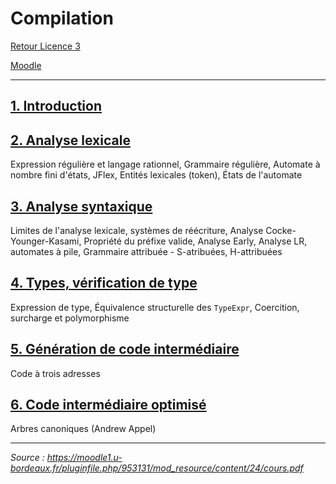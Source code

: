 # Compilation

[Retour Licence 3](https://mcheungsen.github.io/cours/ "Licence 3")

[Moodle](https://moodle1.u-bordeaux.fr/course/view.php?id=5229)

_____
## [1. Introduction](compilation-1.md)

## [2. Analyse lexicale](compilation-2.md)
Expression régulière et langage rationnel, Grammaire régulière, Automate à nombre fini d'états, JFlex, Entités lexicales (token), États de l'automate

## [3. Analyse syntaxique](compilation-3.md)
Limites de l'analyse lexicale, systèmes de réécriture, Analyse Cocke-Younger-Kasami, Propriété du préfixe valide, Analyse Early, Analyse LR, automates à pile, Grammaire attribuée - S-atribuées, H-attribuées

## [4. Types, vérification de type](compilation-4.md)
Expression de type, Équivalence structurelle des `TypeExpr`, Coercition, surcharge et polymorphisme

## [5. Génération de code intermédiaire](compilation-5.md)
Code à trois adresses

## [6. Code intermédiaire optimisé](compilation-6.md)
Arbres canoniques (Andrew Appel)

_____

*Source : https://moodle1.u-bordeaux.fr/pluginfile.php/953131/mod_resource/content/24/cours.pdf*